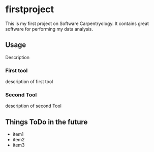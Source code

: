 # firstproject
This is my first project on Software Carpentryology.
It contains great software for performing my data analysis.

## Usage
Description

### First tool
description of first tool

### Second Tool
description of second Tool

## Things ToDo in the future

- item1
- item2
- item3

